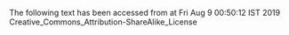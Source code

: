 The following text has been accessed from at Fri Aug 9 00:50:12 IST 2019
Creative_Commons_Attribution-ShareAlike_License
